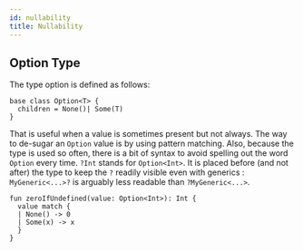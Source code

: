 ```yaml
---
id: nullability
title: Nullability
---
```


## Option Type

The type option is defined as follows:

```
base class Option<T> {
  children = None()| Some(T)
}
```

That is useful when a value is sometimes present but not always. The way to de-sugar an `Option` value is by using pattern matching. Also, because the type is used so often, there is a bit of syntax to avoid spelling out the word `Option` every time. `?Int` stands for `Option<Int>`. It is placed before (and not after) the type to keep the `?` readily visible even with generics : `MyGeneric<...>?` is arguably less readable than `?MyGeneric<...>`.

```
fun zeroIfUndefined(value: Option<Int>): Int {
  value match {
  | None() -> 0
  | Some(x) -> x
  }
}
```

